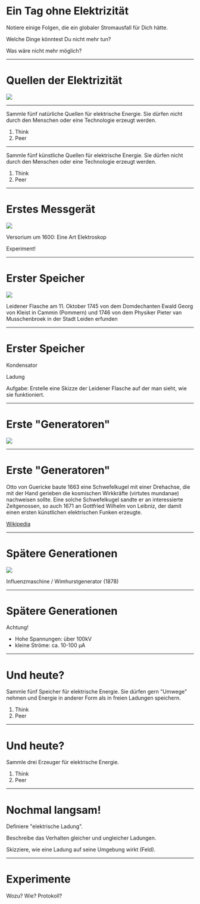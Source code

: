# Ein Tag ohne Elektrizität

Notiere einige Folgen, die ein globaler Stromausfall für Dich hätte.

Welche Dinge könntest Du nicht mehr tun? 

Was wäre nicht mehr möglich?

---

# Quellen der Elektrizität
![](https://upload.wikimedia.org/wikipedia/commons/thumb/3/36/Thunder.jpg/640px-Thunder.jpg)

---

Sammle fünf natürliche Quellen für elektrische Energie. Sie dürfen nicht durch den Menschen oder eine Technologie erzeugt werden.

1. Think
2. Peer

---

Sammle fünf künstliche Quellen für elektrische Energie. Sie dürfen nicht durch den Menschen oder eine Technologie erzeugt werden.

1. Think
2. Peer

---

# Erstes Messgerät

![](https://upload.wikimedia.org/wikipedia/commons/9/98/Versorium.gif)

Versorium um 1600: Eine Art Elektroskop

Experiment!

---

# Erster Speicher

![](https://upload.wikimedia.org/wikipedia/commons/c/c8/Leid-flasch.gif)

Leidener Flasche 
am 11. Oktober 1745 von dem Domdechanten Ewald Georg von Kleist in Cammin (Pommern) und 1746 von dem Physiker Pieter van Musschenbroek in der Stadt Leiden erfunden

---

# Erster Speicher

Kondensator

Ladung

Aufgabe: Erstelle eine Skizze der Leidener Flasche auf der man sieht, wie sie funktioniert.

---

# Erste "Generatoren"

![](https://upload.wikimedia.org/wikipedia/commons/a/af/DMM_38289_Reibungselektrisiermaschine_mit_Glaskugel.jpg)

---

# Erste "Generatoren"

Otto von Guericke baute 1663 eine Schwefelkugel mit einer Drehachse, die mit der Hand gerieben die kosmischen Wirkkräfte (virtutes mundanae) nachweisen sollte. Eine solche Schwefelkugel sandte er an interessierte Zeitgenossen, so auch 1671 an Gottfried Wilhelm von Leibniz, der damit einen ersten künstlichen elektrischen Funken erzeugte.

[Wikipedia](https://de.wikipedia.org/wiki/Elektrostatischer_Generator#Elektrisiermaschinen)

---

# Spätere Generationen

![](https://upload.wikimedia.org/wikipedia/commons/3/35/Wimshurst.jpg)

Influenzmaschine / Wimhurstgenerator (1878)

---

# Spätere Generationen

Achtung!

* Hohe Spannungen: über 100kV
* kleine Ströme: ca. 10-100 µA

---

# Und heute?

Sammle fünf Speicher für elektrische Energie. Sie dürfen gern "Umwege" nehmen und Energie in anderer Form als in freien Ladungen speichern.

1. Think
2. Peer

---

# Und heute?

Sammle drei Erzeuger für elektrische Energie.

1. Think
2. Peer

---

# Nochmal langsam!

Definiere "elektrische Ladung".

Beschreibe das Verhalten gleicher und ungleicher Ladungen.

Skizziere, wie eine Ladung auf seine Umgebung wirkt (Feld).

---

# Experimente

Wozu? Wie? Protokoll?

